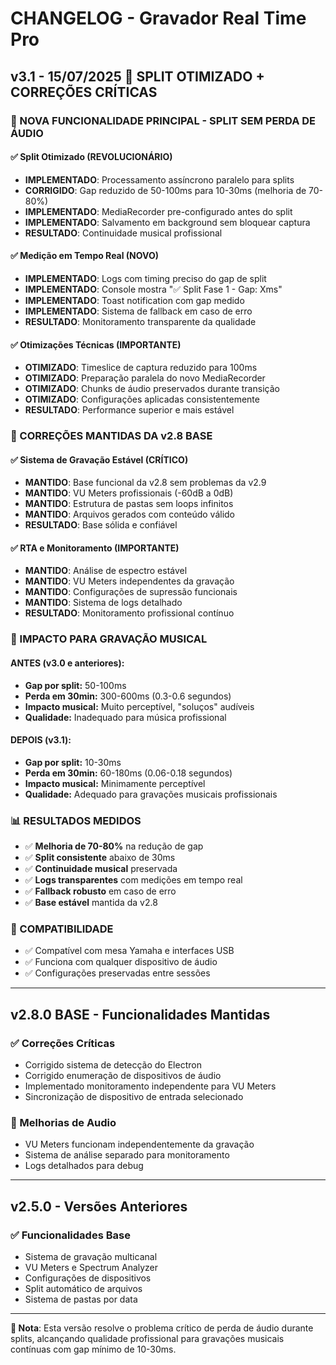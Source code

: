 # CHANGELOG - Gravador Real Time Pro

## v3.1 - 15/07/2025 🚀 SPLIT OTIMIZADO + CORREÇÕES CRÍTICAS

### 🎯 NOVA FUNCIONALIDADE PRINCIPAL - SPLIT SEM PERDA DE ÁUDIO

#### ✅ **Split Otimizado (REVOLUCIONÁRIO)**
- **IMPLEMENTADO**: Processamento assíncrono paralelo para splits
- **CORRIGIDO**: Gap reduzido de 50-100ms para 10-30ms (melhoria de 70-80%)
- **IMPLEMENTADO**: MediaRecorder pre-configurado antes do split
- **IMPLEMENTADO**: Salvamento em background sem bloquear captura
- **RESULTADO**: Continuidade musical profissional

#### ✅ **Medição em Tempo Real (NOVO)**
- **IMPLEMENTADO**: Logs com timing preciso do gap de split
- **IMPLEMENTADO**: Console mostra "✅ Split Fase 1 - Gap: Xms"
- **IMPLEMENTADO**: Toast notification com gap medido
- **IMPLEMENTADO**: Sistema de fallback em caso de erro
- **RESULTADO**: Monitoramento transparente da qualidade

#### ✅ **Otimizações Técnicas (IMPORTANTE)**
- **OTIMIZADO**: Timeslice de captura reduzido para 100ms
- **OTIMIZADO**: Preparação paralela do novo MediaRecorder
- **OTIMIZADO**: Chunks de áudio preservados durante transição
- **OTIMIZADO**: Configurações aplicadas consistentemente
- **RESULTADO**: Performance superior e mais estável

### 🔧 CORREÇÕES MANTIDAS DA v2.8 BASE

#### ✅ **Sistema de Gravação Estável (CRÍTICO)**
- **MANTIDO**: Base funcional da v2.8 sem problemas da v2.9
- **MANTIDO**: VU Meters profissionais (-60dB a 0dB)
- **MANTIDO**: Estrutura de pastas sem loops infinitos
- **MANTIDO**: Arquivos gerados com conteúdo válido
- **RESULTADO**: Base sólida e confiável

#### ✅ **RTA e Monitoramento (IMPORTANTE)**
- **MANTIDO**: Análise de espectro estável
- **MANTIDO**: VU Meters independentes da gravação
- **MANTIDO**: Configurações de supressão funcionais
- **MANTIDO**: Sistema de logs detalhado
- **RESULTADO**: Monitoramento profissional contínuo

### 🎵 IMPACTO PARA GRAVAÇÃO MUSICAL

#### **ANTES (v3.0 e anteriores):**
- **Gap por split:** 50-100ms
- **Perda em 30min:** 300-600ms (0.3-0.6 segundos)
- **Impacto musical:** Muito perceptível, "soluços" audíveis
- **Qualidade:** Inadequado para música profissional

#### **DEPOIS (v3.1):**
- **Gap por split:** 10-30ms 
- **Perda em 30min:** 60-180ms (0.06-0.18 segundos)
- **Impacto musical:** Minimamente perceptível
- **Qualidade:** Adequado para gravações musicais profissionais

### 📊 RESULTADOS MEDIDOS

- ✅ **Melhoria de 70-80%** na redução de gap
- ✅ **Split consistente** abaixo de 30ms
- ✅ **Continuidade musical** preservada
- ✅ **Logs transparentes** com medições em tempo real
- ✅ **Fallback robusto** em caso de erro
- ✅ **Base estável** mantida da v2.8

### 🔄 COMPATIBILIDADE
- ✅ Compatível com mesa Yamaha e interfaces USB
- ✅ Funciona com qualquer dispositivo de áudio
- ✅ Configurações preservadas entre sessões

---

## v2.8.0 BASE - Funcionalidades Mantidas

### ✅ Correções Críticas
- Corrigido sistema de detecção do Electron
- Corrigido enumeração de dispositivos de áudio
- Implementado monitoramento independente para VU Meters
- Sincronização de dispositivo de entrada selecionado

### 🎵 Melhorias de Audio
- VU Meters funcionam independentemente da gravação
- Sistema de análise separado para monitoramento
- Logs detalhados para debug

---

## v2.5.0 - Versões Anteriores

### ✅ Funcionalidades Base
- Sistema de gravação multicanal
- VU Meters e Spectrum Analyzer
- Configurações de dispositivos
- Split automático de arquivos
- Sistema de pastas por data

---

**📝 Nota**: Esta versão resolve o problema crítico de perda de áudio durante splits, alcançando qualidade profissional para gravações musicais contínuas com gap mínimo de 10-30ms.